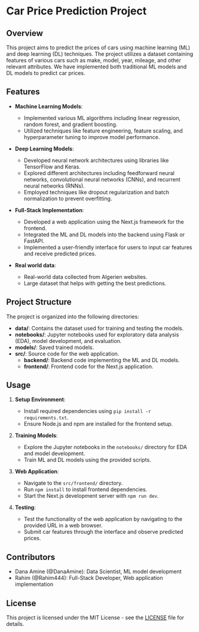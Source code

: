 # Car Price Prediction Project

## Overview
This project aims to predict the prices of cars using machine learning (ML) and deep learning (DL) techniques. The project utilizes a dataset containing features of various cars such as make, model, year, mileage, and other relevant attributes. We have implemented both traditional ML models and DL models to predict car prices.

## Features
- **Machine Learning Models**:
  - Implemented various ML algorithms including linear regression, random forest, and gradient boosting.
  - Utilized techniques like feature engineering, feature scaling, and hyperparameter tuning to improve model performance.

- **Deep Learning Models**:
  - Developed neural network architectures using libraries like TensorFlow and Keras.
  - Explored different architectures including feedforward neural networks, convolutional neural networks (CNNs), and recurrent neural networks (RNNs).
  - Employed techniques like dropout regularization and batch normalization to prevent overfitting.

- **Full-Stack Implementation**:
  - Developed a web application using the Next.js framework for the frontend.
  - Integrated the ML and DL models into the backend using Flask or FastAPI.
  - Implemented a user-friendly interface for users to input car features and receive predicted prices.
  
- **Real world data**:
  - Real-world data collected from Algerien websites.
  - Large dataset that helps with getting the best predictions.

## Project Structure
The project is organized into the following directories:

- **data/**: Contains the dataset used for training and testing the models.
- **notebooks/**: Jupyter notebooks used for exploratory data analysis (EDA), model development, and evaluation.
- **models/**: Saved trained models.
- **src/**: Source code for the web application.
  - **backend/**: Backend code implementing the ML and DL models.
  - **frontend/**: Frontend code for the Next.js application.

## Usage
1. **Setup Environment**:
   - Install required dependencies using `pip install -r requirements.txt`.
   - Ensure Node.js and npm are installed for the frontend setup.

2. **Training Models**:
   - Explore the Jupyter notebooks in the `notebooks/` directory for EDA and model development.
   - Train ML and DL models using the provided scripts.

3. **Web Application**:
   - Navigate to the `src/frontend/` directory.
   - Run `npm install` to install frontend dependencies.
   - Start the Next.js development server with `npm run dev`.

4. **Testing**:
   - Test the functionality of the web application by navigating to the provided URL in a web browser.
   - Submit car features through the interface and observe predicted prices.

## Contributors
- Dana Amine (@DanaAmine): Data Scientist, ML model development
- Rahim (@Rahim444): Full-Stack Developer, Web application implementation

## License
This project is licensed under the MIT License - see the [LICENSE](LICENSE) file for details.
